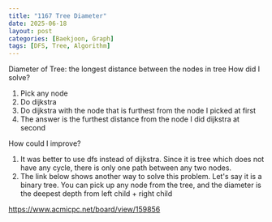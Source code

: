 ```yaml
---
title: "1167 Tree Diameter"
date: 2025-06-18
layout: post
categories: [Baekjoon, Graph]
tags: [DFS, Tree, Algorithm]
---
```


Diameter of Tree: the longest distance between the nodes in tree
How did I solve?
1. Pick any node
2. Do dijkstra
3. Do dijkstra with the node that is furthest from the node I picked at first
4. The answer is the furthest distance from the node I did dijkstra at second

How could I improve?
1. It was better to use dfs instead of dijkstra. Since it is tree which does not have any cycle, there is only one path between any two nodes.
2. The link below shows another way to solve this problem. Let's say it is a binary tree. You can pick up any node from the tree, and the diameter is the deepest depth from left child + right child

https://www.acmicpc.net/board/view/159856
